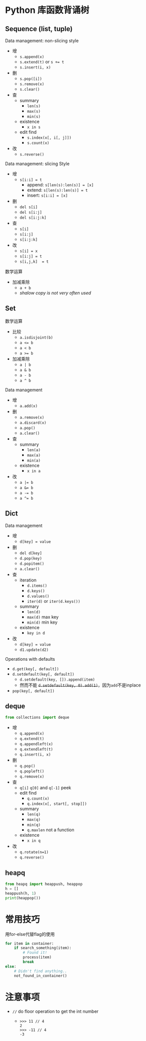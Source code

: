# Python 库函数背诵树

## Sequence (list, tuple)
Data management: non-slicing style
- 增
  - `s.append(x)`
  - `s.extend(t)` or `s += t`
  - `s.insert(i, x)`
- 删
  - `s.pop([i])`
  - `s.remove(x)`
  - `s.clear()`
- 查
  - summary
    - `len(s)`
    - `max(s)`
    - `min(s)`
  - existence
    - `x in s`
  - edit find
    - `s.index(x[, i[, j]])`
    - `s.count(x)`
- 改
  - `s.reverse()`

Data management: slicing Style
- 增
  - `s[i:i] = t`
    - append: `s[len(s):len(s)] = [x]`
    - extend: `s[len(s):len(s)] = t`
    - insert: `s[i:i] = [x]`
- 删
  - `del s[i]`
  - `del s[i:j]`
  - `del s[i:j:k]`
- 查
  - `s[i]`
  - `s[i:j]`
  - `s[i:j:k]`
- 改
  - `s[i] = x`
  - `s[i:j] = t`
  - `s[i,j,k]  = t`

数学运算
- 加减乘除
  - `a + b`
  - *shalow copy is not very often used*

## Set
数学运算
- 比较
  - `a.isdisjoint(b)`
  - `a <= b`
  - `a < b`
  - `a >= b`
- 加减乘除
  - `a | b`
  - `a & b`
  - `a - b`
  - `a ^ b`

Data management
- 增
  - `a.add(x)`
- 删
  - `a.remove(x)`
  - `a.discard(x)`
  - `a.pop()`
  - `a.clear()`
- 查
  - summary
    - `len(a)`
    - `max(a)`
    - `min(a)`
  - existence
    - `x in a`
- 改
  - `a |= b`
  - `a &= b`
  - `a -= b`
  - `a ^= b`

## Dict

Data management
- 增
  - `d[key] = value`
- 删
  - `del d[key]`
  - `d.pop(key)`
  - `d.popitem()`
  - `a.clear()`
- 查
  - iteration
    - `d.items()`
    - `d.keys()`
    - `d.values()`
    - `iter(d)` or `iter(d.keys())`
  - summary
    - `len(d)`
    - `max(d)` max key
    - `min(d)` min key
  - existence
    - `key in d`
- 改
  - `d[key] = value`
  - `d1.update(d2)`

Operations with defaults
- `d.get(key[, default])`
- `d.setdefault(key[, default])`
  - `d.setdefault(key, []).append(item)`
  - 然而不能 ~~`d.setdefault(key, 0).add(1)`~~，因为`add`不是inplace
- `pop(key[, default])`

## deque
```python
from collections import deque
```

- 增
  - `q.append(x)`
  - `q.extend(t)`
  - `q.appendleft(x)`
  - `q.extendleft(t)`
  - `q.insert(i, x)`
- 删
  - `q.pop()`
  - `q.popleft()`
  - `q.remove(x)`
- 查
  - `q[i]`
    `q[0]` and `q[-1]` peek
  - edit find
    - `q.count(x)`
    - `q.index(x[, start[, stop]])`
  - summary
    - `len(q)`
    - `max(q)`
    - `min(q)`
    - `q.maxlen` not a function
  - existence
    - `x in q`
- 改
  - `q.rotate(n=1)`
  - `q.reverse()`

## heapq
```python
from heapq import heappush, heappop
h = []
heappush(h, 1)
print(heappop())
```

# 常用技巧
用for-else代替flag的使用
```python
for item in container:
    if search_something(item):
        # Found it!
        process(item)
        break
else:
    # Didn't find anything..
    not_found_in_container()
```

# 注意事项
- `//` do floor operation to get the int number
  - ```
    >>> 11 // 4
    2
    >>> -11 // 4
    -3
    ```
